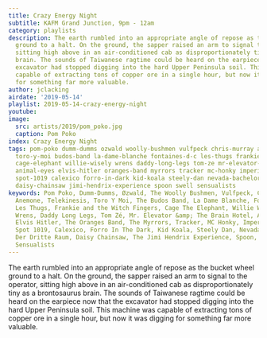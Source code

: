 ```yaml
---
title: Crazy Energy Night
subtitle: KAFM Grand Junction, 9pm - 12am
category: playlists
description: The earth rumbled into an appropriate angle of repose as the bucket wheel
  ground to a halt. On the ground, the sapper raised an arm to signal to the operator,
  sitting high above in an air-conditioned cab as disproportionately tiny as a brontosaurus
  brain. The sounds of Taiwanese ragtime could be heard on the earpiece now that the
  excavator had stopped digging into the hard Upper Peninsula soil. This machine was
  capable of extracting tons of copper ore in a single hour, but now it was digging
  for something far more valuable.
author: jclacking
airdate: '2019-05-14'
playlist: 2019-05-14-crazy-energy-night
youtube: 
image:
  src: artists/2019/pom_poko.jpg
  caption: Pom Poko
index: Crazy Energy Night
tags: pom-poko dumm-dumms ozwald woolly-bushmen vulfpeck chris-murray anemone telekinesis
  toro-y-moi budos-band la-dame-blanche fontaines-d-c les-thugs frankie-witch-fingers
  cage-elephant willie-wisely wrens daddy-long-legs tom-ze mr-elevator-brain-hotel
  animal-eyes elvis-hitler oranges-band myrrors tracker mc-honky imperial-wax habiluim
  spot-1019 calexico forro-in-dark kid-koala steely-dan nevada-bachelors der-dritte-raum
  daisy-chainsaw jimi-hendrix-experience spoon swell sensualists
keywords: Pom Poko, Dumm-Dumms, Øzwald, The Woolly Bushmen, Vulfpeck, Chris Murray,
  Anemone, Telekinesis, Toro Y Moi, The Budos Band, La Dame Blanche, Fontaines D.C.,
  Les Thugs, Frankie and the Witch Fingers, Cage The Elephant, Willie Wisely, The
  Wrens, Daddy Long Legs, Tom Zé, Mr. Elevator &amp; The Brain Hotel, Animal Eyes,
  Elvis Hitler, The Oranges Band, The Myrrors, Tracker, MC Honky, Imperial Wax, Habiluim,
  Spot 1019, Calexico, Forro In The Dark, Kid Koala, Steely Dan, Nevada Bachelors,
  Der Dritte Raum, Daisy Chainsaw, The Jimi Hendrix Experience, Spoon, Swell, The
  Sensualists
---
```

The earth rumbled into an appropriate angle of repose as the bucket wheel ground to a halt. On the ground, the sapper raised an arm to signal to the operator, sitting high above in an air-conditioned cab as disproportionately tiny as a brontosaurus brain. The sounds of Taiwanese ragtime could be heard on the earpiece now that the excavator had stopped digging into the hard Upper Peninsula soil. This machine was capable of extracting tons of copper ore in a single hour, but now it was digging for something far more valuable.
